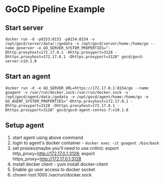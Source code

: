 # GoCD Pipeline Example

## Start server
```
docker run -d -p8153:8153 -p8154:8154 -v /opt/gocd/server/data/:/godata -v /opt/gocd/server/home:/home/go --name goserver -e GO_SERVER_SYSTEM_PROPERTIES="-Dhttp.proxyhost=172.17.0.1 -Dhttp.proxyport=3128 -Dhttps.proxyhost=172.17.0.1 -Dhttps.proxyport=3128" gocd/gocd-server:v19.1.0
```
## Start an agent
```
docker run -d -e GO_SERVER_URL=https://172.17.0.1:8154/go --name goagent -v /var/run/docker.sock:/var/run/docker.sock -v /opt/gocd/agent/data:/godata -v /opt/gocd/agent/home:/home/go -e GO_AGENT_SYSTEM_PROPERTIES="-Dhttp.proxyhost=172.17.0.1 -Dhttp.proxyport=3128 -Dhttps.proxyhost=172.17.0.1 -Dhttps.proxyport=3128" gocd/gocd-agent-centos-7:v19.1.0
```
## Setup agent

1. start agent using above command
1. login to agent's docker container - `docker exec -it goagent /bin/bash`
1. set proxies(maybe you'll need to use cntlm): export http_proxy=http://172.17.0.1:3128; export https_proxy=http://172.17.0.1:3128
1. install docker client - yum install docker-client
1. Enable go user access to docker socket
1. chown root:1000 /var/run/docker.sock
